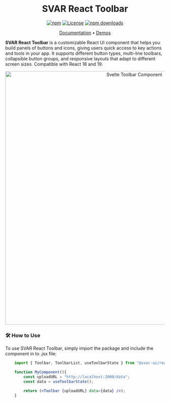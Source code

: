 <div align="center">
	
# SVAR React Toolbar

[![npm](https://img.shields.io/npm/v/@svar-ui/react-toolbar.svg)](https://www.npmjs.com/package/@svar-ui/react-toolbar)
[![License](https://img.shields.io/github/license/svar-widgets/react-toolbar)](https://github.com/svar-widgets/react-toolbar/blob/main/license.txt)
[![npm downloads](https://img.shields.io/npm/dm/@svar-ui/react-toolbar.svg)](https://www.npmjs.com/package/@svar-ui/react-toolbar)

</div>

<div align="center">

[Documentation](https://docs.svar.dev/react/core/toolbar/) • [Demos](https://docs.svar.dev/react/core/samples-toolbar/#/base/willow)

</div>

**SVAR React Toolbar** is a customizable React UI component that helps you build panels of buttons and icons, giving users quick access to key actions and tools in your app. It supports different button types, multi-line toolbars, collapsible button groups, and responsive layouts that adapt to different screen sizes. Compatible with React 18 and 19.

<div align="center">
	
<img src="https://svar.dev/images/github/github-toolbar.png" alt="Svelte Toolbar Component" style="width: 800px;">

</div>

### :hammer_and_wrench: How to Use

To use SVAR React Toolbar, simply import the package and include the component in to .jsx file:

```jsx
	import { Toolbar, ToolbarList, useToolbarState } from "@svar-ui/react-toolbar";

    function MyComponent(){
	    const uploadURL = "http://localhost:3000/data";
        const data = useToolbarState();

        return (<Toolbar {uploadURL} data={data} />);
    }
```
